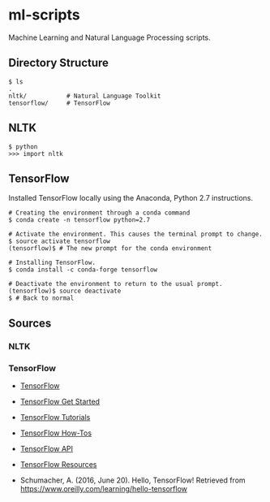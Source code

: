 # ml-scripts

Machine Learning and Natural Language Processing scripts.

## Directory Structure

```
$ ls
.
nltk/           # Natural Language Toolkit
tensorflow/     # TensorFlow 

```


## NLTK


```
$ python
>>> import nltk
```


## TensorFlow

Installed TensorFlow locally using the Anaconda, Python 2.7 instructions.

```
# Creating the environment through a conda command
$ conda create -n tensorflow python=2.7

# Activate the environment. This causes the terminal prompt to change.
$ source activate tensorflow
(tensorflow)$ # The new prompt for the conda environment

# Installing TensorFlow.
$ conda install -c conda-forge tensorflow

# Deactivate the environment to return to the usual prompt.
(tensorflow)$ source deactivate
$ # Back to normal
```


## Sources



### NLTK



### TensorFlow

- [TensorFlow](https://www.tensorflow.org/)
- [TensorFlow Get Started](https://www.tensorflow.org/versions/master/get_started/index.html)
- [TensorFlow Tutorials](https://www.tensorflow.org/versions/master/tutorials/index.html)
- [TensorFlow How-Tos](https://www.tensorflow.org/versions/master/how_tos/index.html)
- [TensorFlow API](https://www.tensorflow.org/versions/r0.11/api_docs/index.html)
- [TensorFlow Resources](https://www.tensorflow.org/versions/master/resources/index.html)

- Schumacher, A. (2016, June 20). Hello, TensorFlow! Retrieved from https://www.oreilly.com/learning/hello-tensorflow

